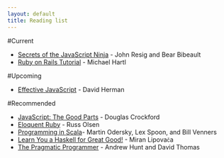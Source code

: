 ```yaml
---
layout: default
title: Reading list
---
```


#Current

- [Secrets of the JavaScript Ninja](http://www.amazon.com/Secrets-JavaScript-Ninja-John-Resig/dp/193398869X/) - John Resig and Bear Bibeault
- [Ruby on Rails Tutorial](http://ruby.railstutorial.org/ruby-on-rails-tutorial-book) - Michael Hartl

#Upcoming

- [Effective JavaScript](http://www.amazon.com/Effective-JavaScript-Specific-Software-Development/dp/0321812182/) - David Herman

#Recommended

- [JavaScript: The Good Parts](http://www.amazon.com/JavaScript-Good-Parts-Douglas-Crockford/dp/0596517742/) - Douglas Crockford
- [Eloquent Ruby](http://www.amazon.com/Eloquent-Ruby-Addison-Wesley-Professional/dp/0321584104/) - Russ Olsen
- [Programming in Scala](http://www.amazon.com/Programming-Scala-Comprehensive-Step---Step/dp/0981531644/ )- Martin Odersky, Lex Spoon, and Bill Venners
- [Learn You a Haskell for Great Good!](learnyouahaskell.com) - Miran Lipova<small>č</small>a
- [The Pragmatic Programmer](http://www.amazon.com/Pragmatic-Programmer-Journeyman-Master/dp/020161622X/) - Andrew Hunt and David Thomas
